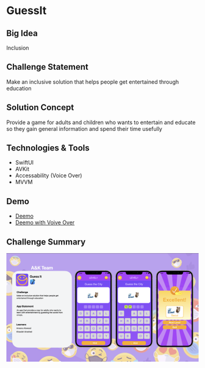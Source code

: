# GuessIt


## Big Idea
Inclusion


## Challenge Statement
Make an inclusive solution that helps people get entertained through education


## Solution Concept
Provide a game for adults and children who wants to entertain and educate so they gain general information and spend their time usefully


## Technologies & Tools
* SwiftUI
* AVKit
* Accessability (Voice Over)
* MVVM

## Demo
* [Deemo](https://drive.google.com/file/d/1WtgraPt3HNuV6xQNEqmULG71euW9krE7/view?usp=share_link)
* [Deemo with Voive Over](https://drive.google.com/file/d/1wL5TL6XGzGppnA7AjG-nyTUv7AvzPByT/view?usp=share_link)


## Challenge Summary
![image](https://github.com/i5awlah/GuessIt/blob/main/Attachments/Challenge%20Summary.png)
